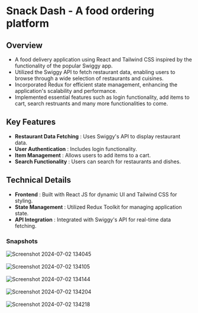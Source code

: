 # Snack Dash - A food ordering platform

## Overview 
* A food delivery application using React and Tailwind CSS inspired by the functionality of the popular Swiggy app.
* Utilized the Swiggy API to fetch restaurant data, enabling users to browse through a wide selection of restaurants and cuisines.
* Incorporated Redux for efficient state management, enhancing the application's scalability and performance.
* Implemented essential features such as login functionality, add items to cart, search restruants and many more functionalities to come.

## Key Features
- **Restaurant Data Fetching** : Uses Swiggy's API to display restaurant data.
- **User Authentication** : Includes login functionality.
- **Item Management** : Allows users to add items to a cart.
- **Search Functionality** : Users can search for restaurants and dishes.

## Technical Details
- **Frontend** : Built with React JS for dynamic UI and Tailwind CSS for styling.
- **State Management** : Utilized Redux Toolkit for managing application state.
- **API Integration** : Integrated with Swiggy's API for real-time data fetching.

### Snapshots

![Screenshot 2024-07-02 134045](https://github.com/vivekanand-vr/Snackdash/assets/116813193/cd2cac0f-9d99-48df-a274-19ab9562a818) <br> </br>
![Screenshot 2024-07-02 134105](https://github.com/vivekanand-vr/Snackdash/assets/116813193/44e38487-bea1-4adf-a2cf-1c837dc44ae1) <br> </br>
![Screenshot 2024-07-02 134144](https://github.com/vivekanand-vr/Snackdash/assets/116813193/ac6d0677-c1f4-49d1-bfa0-7eb2cf4e9465) <br> </br>
![Screenshot 2024-07-02 134204](https://github.com/vivekanand-vr/Snackdash/assets/116813193/663df0ef-b282-428b-afd0-56e0ab0bdccf) <br> </br>
![Screenshot 2024-07-02 134218](https://github.com/vivekanand-vr/Snackdash/assets/116813193/10e8249f-a863-4cb5-b4b4-9d75afeb996e) <br> </br>

